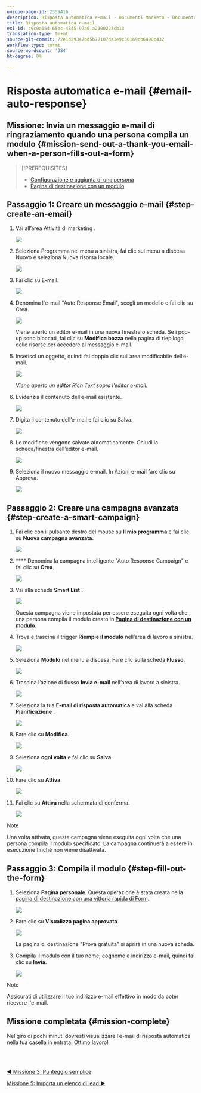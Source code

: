 ```yaml
---
unique-page-id: 2359416
description: Risposta automatica e-mail - Documenti Marketo - Documentazione del prodotto
title: Risposta automatica e-mail
exl-id: c9c0a154-65ec-4845-97a0-a2100223cb13
translation-type: tm+mt
source-git-commit: 72e1d29347bd5b77107da1e9c30169cb6490c432
workflow-type: tm+mt
source-wordcount: '384'
ht-degree: 0%

---
```


# Risposta automatica e-mail {#email-auto-response}

## Missione: Invia un messaggio e-mail di ringraziamento quando una persona compila un modulo {#mission-send-out-a-thank-you-email-when-a-person-fills-out-a-form}

>[!PREREQUISITES]
>
>* [Configurazione e aggiunta di una persona](/help/marketo/getting-started/quick-wins/get-set-up-and-add-a-person.md)
>* [Pagina di destinazione con un modulo](/help/marketo/getting-started/quick-wins/landing-page-with-a-form.md)


## Passaggio 1: Creare un messaggio e-mail {#step-create-an-email}

1. Vai all’area Attività di marketing .

   ![](assets/one-2.png)

1. Seleziona Programma nel menu a sinistra, fai clic sul menu a discesa Nuovo e seleziona Nuova risorsa locale.

   ![](assets/two-3.png)

1. Fai clic su E-mail.

   ![](assets/three-2.png)

1. Denomina l&#39;e-mail &quot;Auto Response Email&quot;, scegli un modello e fai clic su Crea.

   ![](assets/four-1.png)

   Viene aperto un editor e-mail in una nuova finestra o scheda. Se i pop-up sono bloccati, fai clic su **Modifica bozza** nella pagina di riepilogo delle risorse per accedere al messaggio e-mail.

1. Inserisci un oggetto, quindi fai doppio clic sull’area modificabile dell’e-mail.

   ![](assets/five-2.png)

   _Viene aperto un editor Rich Text sopra l’editor e-mail._

1. Evidenzia il contenuto dell’e-mail esistente.

   ![](assets/six-2.png)

1. Digita il contenuto dell’e-mail e fai clic su Salva.

   ![](assets/seven-2.png)

1. Le modifiche vengono salvate automaticamente. Chiudi la scheda/finestra dell’editor e-mail.

   ![](assets/eight-1.png)

1. Seleziona il nuovo messaggio e-mail. In Azioni e-mail fare clic su Approva.

   ![](assets/image2014-9-24-11-3a55-3a16.png)

## Passaggio 2: Creare una campagna avanzata {#step-create-a-smart-campaign}

1. Fai clic con il pulsante destro del mouse su **Il mio programma** e fai clic su **Nuova campagna avanzata**.

   ![](assets/image2014-9-24-11-3a56-3a13.png)

1. **** Denomina la campagna intelligente &quot;Auto Response Campaign&quot; e fai clic su  **Crea**.

   ![](assets/image2014-9-24-11-3a56-3a25.png)

1. Vai alla scheda **Smart List** .

   ![](assets/image2014-9-24-11-3a56-3a38.png)

   Questa campagna viene impostata per essere eseguita ogni volta che una persona compila il modulo creato in [**Pagina di destinazione con un modulo**](/help/marketo/getting-started/quick-wins/landing-page-with-a-form.md).

1. Trova e trascina il trigger **Riempie il modulo** nell’area di lavoro a sinistra.

   ![](assets/image2014-9-24-11-3a57-3a18.png)

1. Seleziona **Modulo** nel menu a discesa. Fare clic sulla scheda **Flusso**.

   ![](assets/image2014-9-24-11-3a57-3a29.png)

1. Trascina l’azione di flusso **Invia e-mail** nell’area di lavoro a sinistra.

   ![](assets/image2014-9-24-11-3a57-3a41.png)

1. Seleziona la tua **E-mail di risposta automatica** e vai alla scheda **Pianificazione** .

   ![](assets/image2014-9-24-11-3a57-3a53.png)

1. Fare clic su **Modifica**.

   ![](assets/8.png)

1. Seleziona **ogni volta** e fai clic su **Salva**.

   ![](assets/9.png)

1. Fare clic su **Attiva**.

   ![](assets/10.png)

1. Fai clic su **Attiva** nella schermata di conferma.

   ![](assets/11.png)

>[!NOTE]
>
>Una volta attivata, questa campagna viene eseguita ogni volta che una persona compila il modulo specificato. La campagna continuerà a essere in esecuzione finché non viene disattivata.

## Passaggio 3: Compila il modulo {#step-fill-out-the-form}

1. Seleziona **Pagina personale**. Questa operazione è stata creata nella [pagina di destinazione con una vittoria rapida di Form](/help/marketo/getting-started/quick-wins/landing-page-with-a-form.md).

   ![](assets/image2014-9-24-12-3a0-3a8.png)

1. Fare clic su **Visualizza pagina approvata**.

   ![](assets/image2014-9-24-12-3a0-3a18.png)

   La pagina di destinazione &quot;Prova gratuita&quot; si aprirà in una nuova scheda.

1. Compila il modulo con il tuo nome, cognome e indirizzo e-mail, quindi fai clic su **Invia**.

   ![](assets/image2014-9-24-12-3a0-3a28.png)

>[!NOTE]
>
>Assicurati di utilizzare il tuo indirizzo e-mail effettivo in modo da poter ricevere l&#39;e-mail.

## Missione completata {#mission-complete}

Nel giro di pochi minuti dovresti visualizzare l’e-mail di risposta automatica nella tua casella in entrata. Ottimo lavoro!

<br> 

[◄ Missione 3: Punteggio semplice](/help/marketo/getting-started/quick-wins/simple-scoring.md)

[Missione 5: Importa un elenco di lead ►](/help/marketo/getting-started/quick-wins/import-a-list-of-people.md)
